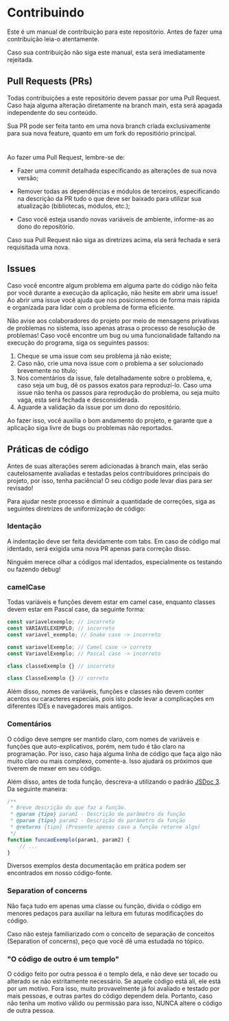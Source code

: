 # Contribuindo

Este é um manual de contribuição para este repositório. Antes de fazer uma contribuição
leia-o atentamente. 

Caso sua contribuição não siga este manual, esta será imediatamente rejeitada.

## Pull Requests (PRs)

Todas contribuições a este repositório devem passar por uma Pull Request. Caso haja alguma 
alteração diretamente na branch main, esta será apagada independente do seu conteúdo.

Sua PR pode ser feita tanto em uma nova branch criada exclusivamente para sua nova feature,
quanto em um fork do repositiório principal.

#

Ao fazer uma Pull Request, lembre-se de:

* Fazer uma commit detalhada especificando as alterações de sua nova versão;

* Remover todas as dependências e módulos de terceiros, especificando na descrição da PR
tudo o que deve ser baixado para utilizar sua atualização (bibliotecas, módulos, etc.);

* Caso você esteja usando novas variáveis de ambiente, informe-as ao dono do repositório.

Caso sua Pull Request não siga as diretrizes acima, ela será fechada e será requisitada
uma nova.

## Issues

Caso você encontre algum problema em alguma parte do código não feita por você durante a
execução da aplicação, não hesite em abrir uma issue! Ao abrir uma issue você ajuda que nos
posicionemos de forma mais rápida e organizada para lidar com o problema de forma eficiente.

Não avise aos colaboradores do projeto por meio de mensagens privativas de problemas no sistema,
isso apenas atrasa o processo de resolução de problemas! Caso você encontre um bug ou uma funcionalidade
faltando na execução do programa, siga os seguintes passos:

1. Cheque se uma issue com seu problema já não existe;
2. Caso não, crie uma nova issue com o problema a ser solucionado brevemente no título;
3. Nos comentários da issue, fale detalhadamente sobre o problema, e, caso seja um bug,
dê os passos exatos para reproduzí-lo. Caso uma issue não tenha os passos para reprodução
do problema, ou seja muito vaga, esta será fechada e desconsiderada.
4. Aguarde a validação da issue por um dono do repositório.

Ao fazer isso, você auxilia o bom andamento do projeto, e garante que a aplicação siga livre de
bugs ou problemas não reportados.

## Práticas de código

Antes de suas alterações serem adicionadas à branch main, elas serão cautelosamente 
avaliadas e testadas pelos contribuidores principais do projeto, por isso, tenha paciência!
O seu código pode levar dias para ser revisado!

Para ajudar neste processo e diminuir a quantidade de correções, siga as seguintes diretrizes
de uniformização de código:

### Identação

A indentação deve ser feita devidamente com tabs. Em caso de código mal identado, será exigida
uma nova PR apenas para correção disso.

Ninguém merece olhar a códigos mal identados, especialmente os testando ou fazendo debug!

### camelCase

Todas variáveis e funções devem estar em camel case, enquanto classes devem estar em Pascal
case, da seguinte forma:

```js
const variavelexemplo; // incorreto
const VARIAVELEXEMPLO; // incorreto
const variavel_exemplo; // Snake case -> incorreto

const variavelExemplo; // Camel case -> correto
const VariavelExemplo; // Pascal case -> incorreto
```

```js
class classeExemplo {} // incorreto

class ClasseExemplo {} // correto
```

Além disso, nomes de variáveis, funções e classes não devem conter acentos ou caracteres especiais, 
pois isto pode levar a complicações em diferentes IDEs e navegadores mais antigos.

### Comentários

O código deve sempre ser mantido claro, com nomes de variáveis e funções que auto-explicativos,
porém, nem tudo é tão claro na programação. Por isso, caso haja alguma linha de código que faça algo
não muito claro ou mais complexo, comente-a. Isso ajudará os próximos que tiverem de mexer em seu código.

Além disso, antes de toda função, descreva-a utilizando o padrão 
<a href="https://jsdoc.app/">JSDoc 3</a>. Da seguinte maneira:

```js
/**
 * Breve descrição do que faz a função.
 * @param {tipo} param1 - Descrição do parâmetro da função
 * @param {tipo} param2 - Descrição do parâmetro da função
 * @returns {tipo} (Presente apenas caso a função retorne algo)
 */
function funcaoExemplo(param1, param2) {
    // ...
}
```

Diversos exemplos desta documentação em prática podem ser encontrados em nosso código-fonte.

### Separation of concerns

Não faça tudo em apenas uma classe ou função, divida o código em menores pedaços para 
auxiliar na leitura em futuras modificações do código.

Caso não esteja familiarizado com o conceito de separação de conceitos (Separation of
concerns), peço que você dê uma estudada no tópico.

### "O código de outro é um templo"

O código feito por outra pessoa é o templo dela, e não deve ser tocado ou alterado se não
estritamente necessário. Se aquele código está ali, ele está por um motivo.
Fora isso, muito provavelmente já foi avaliado e testado por mais pessoas, e 
outras partes do código dependem dela. Portanto, caso não tenha um motivo válido ou
permissão para isso, NUNCA altere o código de outra pessoa.